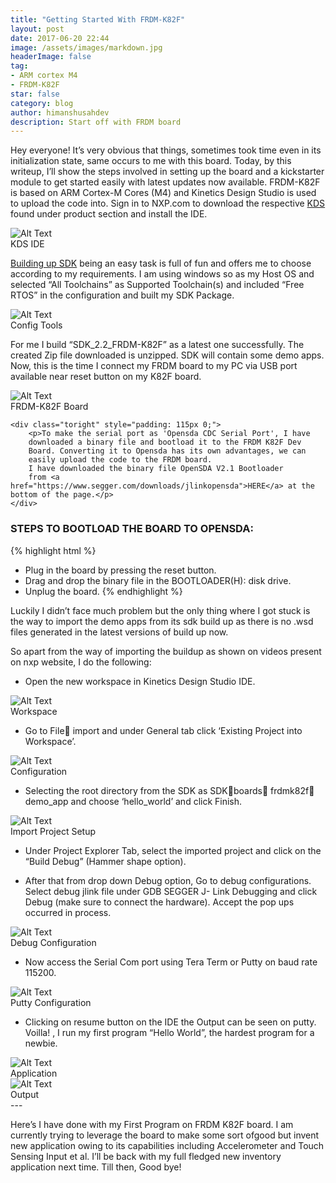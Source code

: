 ```yaml
---
title: "Getting Started With FRDM-K82F"
layout: post
date: 2017-06-20 22:44
image: /assets/images/markdown.jpg
headerImage: false
tag:
- ARM cortex M4
- FRDM-K82F
star: false
category: blog
author: himanshusahdev
description: Start off with FRDM board
---
```


Hey everyone! It’s very obvious that things, sometimes took time
even in its initialization state, same occurs to me with this board.
Today, by this writeup, I’ll show the steps involved in setting up the
board and a kickstarter module to get started easily with latest
updates now available.
FRDM-K82F is based on ARM Cortex-M Cores (M4) and Kinetics
Design Studio is used to upload the code into. Sign in to NXP.com to
download the respective [KDS][1] found under product section and
install the IDE.

<img class="image" src="{{ site.url }}/assets/images/frdm/kinetics_IDE.JPG" alt="Alt Text">
<figcaption class="caption">KDS IDE</figcaption>

[Building up SDK][2] being an easy task is full of fun and offers me to
choose according to my requirements. I am using windows so as my
Host OS and selected “All Toolchains” as Supported Toolchain(s)
and included “Free RTOS” in the configuration and built my SDK
Package.

<img class="image" src="{{ site.url }}/assets/images/frdm/SDK_site.JPG" alt="Alt Text">
<figcaption class="caption">Config Tools</figcaption>

For me I build “SDK_2.2_FRDM-K82F” as a latest one successfully.
The created Zip file downloaded is unzipped. SDK will contain some
demo apps. Now, this is the time I connect my FRDM board to my
PC via USB port available near reset button on my K82F board.


<div class="side-by-side">
    <div class="toleft">
        <img class="image" src="{{ site.url }}/assets/images/frdm/FRDM-K82F.jpeg" alt="Alt Text">
        <figcaption class="caption">FRDM-K82F Board</figcaption>
    </div>

    <div class="toright" style="padding: 115px 0;">
        <p>To make the serial port as 'Opensda CDC Serial Port', I have
		downloaded a binary file and bootload it to the FRDM K82F Dev
		Board. Converting it to Opensda has its own advantages, we can
		easily upload the code to the FRDM board.
		I have downloaded the binary file OpenSDA V2.1 Bootloader
		from <a href="https://www.segger.com/downloads/jlinkopensda">HERE</a> at the bottom of the page.</p>
    </div>
</div>

### STEPS TO BOOTLOAD THE BOARD TO OPENSDA:

{% highlight html %}
* Plug in the board by pressing the reset button.
* Drag and drop the binary file in the BOOTLOADER(H): disk drive.
* Unplug the board.
{% endhighlight %}

Luckily I didn’t face much problem but the only thing where I got
stuck is the way to import the demo apps from its sdk build up as
there is no .wsd files generated in the latest versions of build up now.

So apart from the way of importing the buildup as shown on videos
present on nxp website, I do the following:

* Open the new workspace in Kinetics Design Studio IDE.

<img class="image" src="{{ site.url }}/assets/images/frdm/workspace.JPG" alt="Alt Text">
<figcaption class="caption">Workspace</figcaption>

* Go to File import and under General tab click ‘Existing
Project into Workspace’.

<img class="image" src="{{ site.url }}/assets/images/frdm/import.JPG" alt="Alt Text">
<figcaption class="caption">Configuration</figcaption>

* Selecting the root directory from the SDK as SDKboards
frdmk82f demo_app and choose ‘hello_world’ and click
Finish.

<img class="image" src="{{ site.url }}/assets/images/frdm/import_settings.JPG" alt="Alt Text">
<figcaption class="caption">Import Project Setup</figcaption>

* Under Project Explorer Tab, select the imported project and
click on the “Build Debug” (Hammer shape option).

* After that from drop down Debug option, Go to debug
configurations. Select debug jlink file under GDB SEGGER J-
Link Debugging and click Debug (make sure to connect the
hardware). Accept the pop ups occurred in process.

<img class="image" src="{{ site.url }}/assets/images/frdm/debug.JPG" alt="Alt Text">
<figcaption class="caption">Debug Configuration</figcaption>

* Now access the Serial Com port using Tera Term or Putty on
baud rate 115200.

<img class="image" src="{{ site.url }}/assets/images/frdm/Putty.JPG" alt="Alt Text">
<figcaption class="caption">Putty Configuration</figcaption>

* Clicking on resume button on the IDE the Output can be seen
on putty. Voilla! , I run my first program “Hello World”, the
hardest program for a newbie.

<img class="image" src="{{ site.url }}/assets/images/frdm/Application.JPG" alt="Alt Text">
<figcaption class="caption">Application</figcaption>

<img class="image" src="{{ site.url }}/assets/images/frdm/putty_OP.JPG" alt="Alt Text">
<figcaption class="caption">Output</figcaption>
---


Here’s I have done with my First Program on FRDM K82F board.
I am currently trying to leverage the board to make some sort ofgood but invent new application owing to its capabilities including
Accelerometer and Touch Sensing Input et al. I’ll be back with my
full fledged new inventory application next time. Till then, Good
bye!


[1]: https://www.nxp.com/security/login?TARGET=https%3A%2F%2Fwww.nxp.com%2Fwebapp%2Fsecure%2Flogin.SAMLSecuredController.sp%3Faction%3DforwardToDestination
[2]: https://mcuxpresso.nxp.com/en/welcome
[3]: https://www.segger.com/downloads/jlinkopensda

